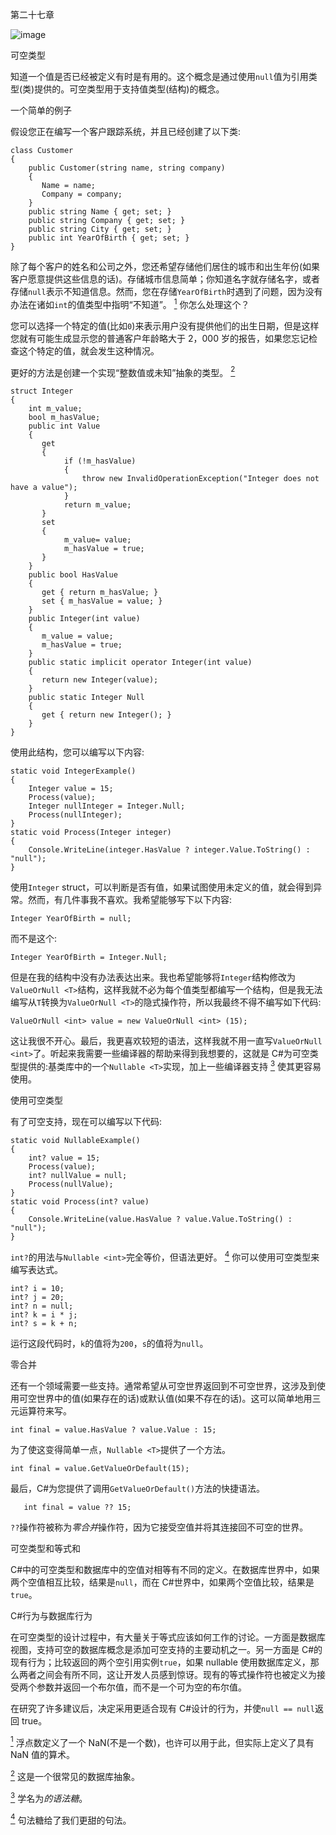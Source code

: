 第二十七章

![image](images/frontdot.jpg)

可空类型

知道一个值是否已经被定义有时是有用的。这个概念是通过使用`null`值为引用类型(类)提供的。可空类型用于支持值类型(结构)的概念。

一个简单的例子

假设您正在编写一个客户跟踪系统，并且已经创建了以下类:

```
class Customer
{
    public Customer(string name, string company)
    {
       Name = name;
       Company = company;
    }
    public string Name { get; set; }
    public string Company { get; set; }
    public string City { get; set; }
    public int YearOfBirth { get; set; }
}
```

除了每个客户的姓名和公司之外，您还希望存储他们居住的城市和出生年份(如果客户愿意提供这些信息的话)。存储城市信息简单；你知道名字就存储名字，或者存储`null`表示不知道信息。然而，您在存储`YearOfBirth`时遇到了问题，因为没有办法在诸如`int`的值类型中指明“不知道”。 [<sup>1</sup>](#Fn1) 你怎么处理这个？

您可以选择一个特定的值(比如`0`)来表示用户没有提供他们的出生日期，但是这样您就有可能生成显示您的普通客户年龄略大于 2，000 岁的报告，如果您忘记检查这个特定的值，就会发生这种情况。

更好的方法是创建一个实现“整数值或未知”抽象的类型。 [<sup>2</sup>](#Fn2)

```
struct Integer
{
    int m_value;
    bool m_hasValue;
    public int Value
    {
       get
       {
            if (!m_hasValue)
            {
                throw new InvalidOperationException("Integer does not have a value");
            }
            return m_value;
       }
       set
       {
            m_value= value;
            m_hasValue = true;
       }
    }
    public bool HasValue
    {
       get { return m_hasValue; }
       set { m_hasValue = value; }
    }
    public Integer(int value)
    {
       m_value = value;
       m_hasValue = true;
    }
    public static implicit operator Integer(int value)
    {
       return new Integer(value);
    }
    public static Integer Null
    {
       get { return new Integer(); }
    }
}
```

使用此结构，您可以编写以下内容:

```
static void IntegerExample()
{
    Integer value = 15;
    Process(value);
    Integer nullInteger = Integer.Null;
    Process(nullInteger);
}
static void Process(Integer integer)
{
    Console.WriteLine(integer.HasValue ? integer.Value.ToString() : "null");
}
```

使用`Integer` struct，可以判断是否有值，如果试图使用未定义的值，就会得到异常。然而，有几件事我不喜欢。我希望能够写下以下内容:

```
Integer YearOfBirth = null;
```

而不是这个:

```
Integer YearOfBirth = Integer.Null;
```

但是在我的结构中没有办法表达出来。我也希望能够将`Integer`结构修改为`ValueOrNull <T>`结构，这样我就不必为每个值类型都编写一个结构，但是我无法编写从`T`转换为`ValueOrNull <T>`的隐式操作符，所以我最终不得不编写如下代码:

```
ValueOrNull <int> value = new ValueOrNull <int> (15);
```

这让我很不开心。最后，我更喜欢较短的语法，这样我就不用一直写`ValueOrNull <int>`了。听起来我需要一些编译器的帮助来得到我想要的，这就是 C#为可空类型提供的:基类库中的一个`Nullable <T>`实现，加上一些编译器支持 [<sup>3</sup>](#Fn3) 使其更容易使用。

使用可空类型

有了可空支持，现在可以编写以下代码:

```
static void NullableExample()
{
    int? value = 15;
    Process(value);
    int? nullValue = null;
    Process(nullValue);
}
static void Process(int? value)
{
    Console.WriteLine(value.HasValue ? value.Value.ToString() : "null");
}
```

`int?`的用法与`Nullable <int>`完全等价，但语法更好。 [<sup>4</sup>](#Fn4) 你可以使用可空类型来编写表达式。

```
int? i = 10;
int? j = 20;
int? n = null;
int? k = i * j;
int? s = k + n;
```

运行这段代码时，`k`的值将为`200`，`s`的值将为`null`。

零合并

还有一个领域需要一些支持。通常希望从可空世界返回到不可空世界，这涉及到使用可空世界中的值(如果存在的话)或默认值(如果不存在的话)。这可以简单地用三元运算符来写。

```
int final = value.HasValue ? value.Value : 15;
```

为了使这变得简单一点，`Nullable <T>`提供了一个方法。

```
int final = value.GetValueOrDefault(15);
```

最后，C#为您提供了调用`GetValueOrDefault()`方法的快捷语法。

```
   int final = value ?? 15;
```

`??`操作符被称为*零合并*操作符，因为它接受空值并将其连接回不可空的世界。

可空类型和等式和

C#中的可空类型和数据库中的空值对相等有不同的定义。在数据库世界中，如果两个空值相互比较，结果是`null`，而在 C#世界中，如果两个空值比较，结果是`true`。

C#行为与数据库行为

在可空类型的设计过程中，有大量关于等式应该如何工作的讨论。一方面是数据库视图，支持可空的数据库概念是添加可空支持的主要动机之一。另一方面是 C#的现有行为；比较返回的两个空引用实例`true`，如果 nullable 使用数据库定义，那么两者之间会有所不同，这让开发人员感到惊讶。现有的等式操作符也被定义为接受两个参数并返回一个布尔值，而不是一个可为空的布尔值。

在研究了许多建议后，决定采用更适合现有 C#设计的行为，并使`null == null`返回 true。

[<sup>1</sup>](#_Fn1) 浮点数定义了一个 NaN(不是一个数)，也许可以用于此，但实际上定义了具有 NaN 值的算术。

[<sup>2</sup>](#_Fn2) 这是一个很常见的数据库抽象。

[<sup>3</sup>](#_Fn3) 学名为*的语法糖*。

[<sup>4</sup>](#_Fn4) 句法糖给了我们更甜的句法。